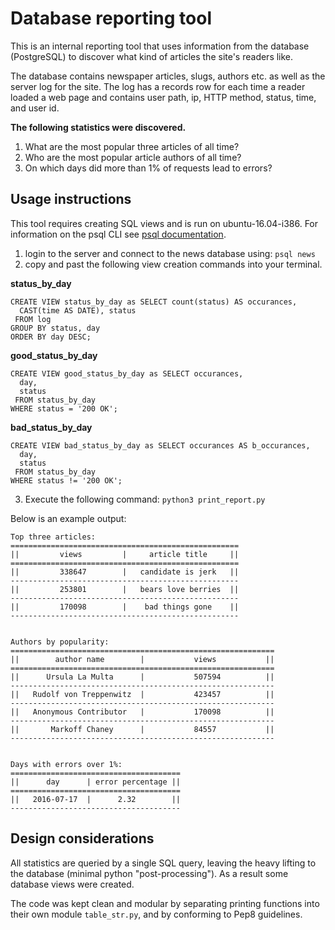 # Database reporting tool
This is an internal reporting tool that uses information from the database (PostgreSQL) to discover what kind of articles the site's readers like.

The database contains newspaper articles, slugs, authors etc. as well as the server log for the site. The log has a records row for each time a reader loaded a web page and contains user path, ip, HTTP method, status, time, and user id.

**The following statistics were discovered.**
1. What are the most popular three articles of all time?
2. Who are the most popular article authors of all time?
3. On which days did more than 1% of requests lead to errors?

## Usage instructions
This tool requires creating SQL views and is run on ubuntu-16.04-i386.
For information on the psql CLI see [psql documentation](https://www.postgresql.org/docs/current/static/app-psql.html).

1. login to the server and connect to the news database using: `psql news`
2. copy and past the following view creation commands into your
   terminal.

**status_by_day**
```
CREATE VIEW status_by_day as SELECT count(status) AS occurances,
  CAST(time AS DATE), status
 FROM log
GROUP BY status, day
ORDER BY day DESC;
```

**good_status_by_day**
```
CREATE VIEW good_status_by_day as SELECT occurances,
  day,
  status
 FROM status_by_day
WHERE status = '200 OK';
```

**bad_status_by_day**
```
CREATE VIEW bad_status_by_day as SELECT occurances AS b_occurances,
  day,
  status
 FROM status_by_day
WHERE status != '200 OK';
```
3. Execute the following command: `python3 print_report.py`

Below is an example output:
```
Top three articles:
===================================================
||         views         |     article title     ||
===================================================
||         338647        |   candidate is jerk   ||
---------------------------------------------------
||         253801        |   bears love berries  ||
---------------------------------------------------
||         170098        |    bad things gone    ||
---------------------------------------------------


Authors by popularity:
===========================================================
||        author name        |           views           ||
===========================================================
||      Ursula La Multa      |           507594          ||
-----------------------------------------------------------
||   Rudolf von Treppenwitz  |           423457          ||
-----------------------------------------------------------
||   Anonymous Contributor   |           170098          ||
-----------------------------------------------------------
||       Markoff Chaney      |           84557           ||
-----------------------------------------------------------


Days with errors over 1%:
======================================
||      day      | error percentage ||
======================================
||   2016-07-17  |      2.32        ||
--------------------------------------

```

## Design considerations
All statistics are queried by a single SQL query, leaving the heavy
lifting to the database (minimal python "post-processing"). As a result
some database views were created.

The code was kept clean and modular by separating printing functions into
their own module `table_str.py`, and by conforming to Pep8 guidelines.
